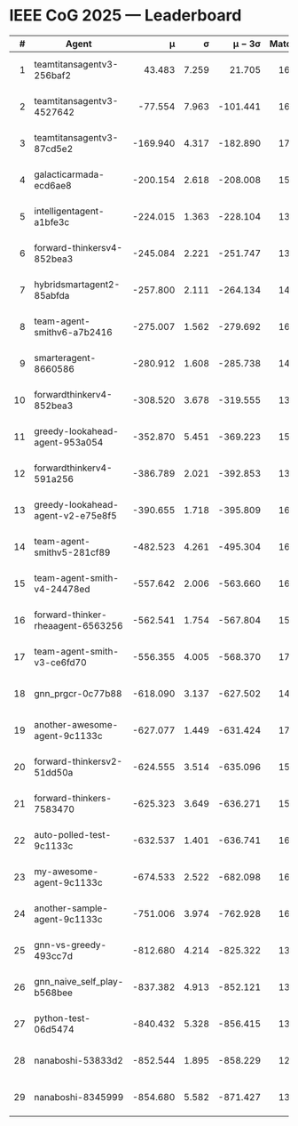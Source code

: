 # IEEE CoG 2025 — Leaderboard

| # | Agent | μ | σ | μ − 3σ | Matches | Updated |
|---:|---|---:|---:|---:|---:|---|
| 1 | teamtitansagentv3-256baf2 | 43.483 | 7.259 | 21.705 | 16856 | 2025-08-23 19:26 |
| 2 | teamtitansagentv3-4527642 | -77.554 | 7.963 | -101.441 | 16270 | 2025-08-23 19:26 |
| 3 | teamtitansagentv3-87cd5e2 | -169.940 | 4.317 | -182.890 | 17466 | 2025-08-23 19:26 |
| 4 | galacticarmada-ecd6ae8 | -200.154 | 2.618 | -208.008 | 15240 | 2025-08-23 19:26 |
| 5 | intelligentagent-a1bfe3c | -224.015 | 1.363 | -228.104 | 13687 | 2025-08-23 19:26 |
| 6 | forward-thinkersv4-852bea3 | -245.084 | 2.221 | -251.747 | 13205 | 2025-08-23 19:26 |
| 7 | hybridsmartagent2-85abfda | -257.800 | 2.111 | -264.134 | 14169 | 2025-08-23 19:26 |
| 8 | team-agent-smithv6-a7b2416 | -275.007 | 1.562 | -279.692 | 16360 | 2025-08-23 19:26 |
| 9 | smarteragent-8660586 | -280.912 | 1.608 | -285.738 | 14034 | 2025-08-23 19:26 |
| 10 | forwardthinkerv4-852bea3 | -308.520 | 3.678 | -319.555 | 13485 | 2025-08-23 19:26 |
| 11 | greedy-lookahead-agent-953a054 | -352.870 | 5.451 | -369.223 | 15490 | 2025-08-23 19:26 |
| 12 | forwardthinkerv4-591a256 | -386.789 | 2.021 | -392.853 | 13512 | 2025-08-23 19:26 |
| 13 | greedy-lookahead-agent-v2-e75e8f5 | -390.655 | 1.718 | -395.809 | 16390 | 2025-08-23 19:26 |
| 14 | team-agent-smithv5-281cf89 | -482.523 | 4.261 | -495.304 | 16140 | 2025-08-23 19:26 |
| 15 | team-agent-smith-v4-24478ed | -557.642 | 2.006 | -563.660 | 16922 | 2025-08-23 19:26 |
| 16 | forward-thinker-rheaagent-6563256 | -562.541 | 1.754 | -567.804 | 15548 | 2025-08-23 19:26 |
| 17 | team-agent-smith-v3-ce6fd70 | -556.355 | 4.005 | -568.370 | 17422 | 2025-08-23 19:26 |
| 18 | gnn_prgcr-0c77b88 | -618.090 | 3.137 | -627.502 | 14620 | 2025-08-23 19:26 |
| 19 | another-awesome-agent-9c1133c | -627.077 | 1.449 | -631.424 | 17220 | 2025-08-23 19:26 |
| 20 | forward-thinkersv2-51dd50a | -624.555 | 3.514 | -635.096 | 15948 | 2025-08-23 19:26 |
| 21 | forward-thinkers-7583470 | -625.323 | 3.649 | -636.271 | 15100 | 2025-08-23 19:26 |
| 22 | auto-polled-test-9c1133c | -632.537 | 1.401 | -636.741 | 16680 | 2025-08-23 19:26 |
| 23 | my-awesome-agent-9c1133c | -674.533 | 2.522 | -682.098 | 16340 | 2025-08-23 19:26 |
| 24 | another-sample-agent-9c1133c | -751.006 | 3.974 | -762.928 | 16580 | 2025-08-23 19:26 |
| 25 | gnn-vs-greedy-493cc7d | -812.680 | 4.214 | -825.322 | 13200 | 2025-08-23 19:26 |
| 26 | gnn_naive_self_play-b568bee | -837.382 | 4.913 | -852.121 | 13080 | 2025-08-23 19:26 |
| 27 | python-test-06d5474 | -840.432 | 5.328 | -856.415 | 13290 | 2025-08-23 19:26 |
| 28 | nanaboshi-53833d2 | -852.544 | 1.895 | -858.229 | 12580 | 2025-08-23 19:26 |
| 29 | nanaboshi-8345999 | -854.680 | 5.582 | -871.427 | 13790 | 2025-08-23 19:26 |
